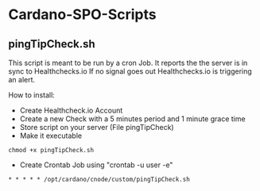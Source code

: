 # Cardano-SPO-Scripts
## pingTipCheck.sh
This script is meant to be run by a cron Job.
It reports the the server is in sync to Healthchecks.io
If no signal goes out Healthchecks.io is triggering an alert.

How to install:
- Create Healthcheck.io Account
- Create a new Check with a 5 minutes period and 1 minute grace time
- Store script on your server (File pingTipCheck)
- Make it executable
```
chmod +x pingTipCheck.sh
```

- Create Crontab Job using "crontab -u user -e"
```
* * * * * /opt/cardano/cnode/custom/pingTipCheck.sh
```
